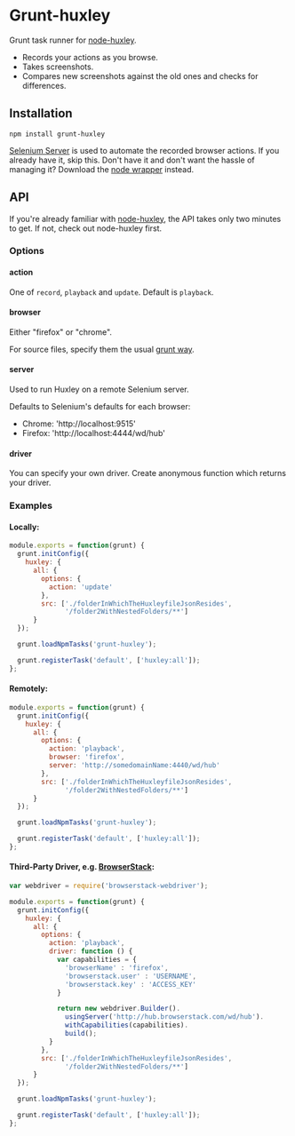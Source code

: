 # Grunt-huxley

Grunt task runner for [node-huxley](https://github.com/chenglou/node-huxley).

- Records your actions as you browse.
- Takes screenshots.
- Compares new screenshots against the old ones and checks for differences.

## Installation

```
npm install grunt-huxley
```

[Selenium Server](http://docs.seleniumhq.org/download/) is used to automate the recorded browser actions. If you already have it, skip this. Don't have it and don't want the hassle of managing it? Download the [node wrapper](https://github.com/eugeneware/selenium-server) instead.

## API

If you're already familiar with [node-huxley](https://github.com/chenglou/node-huxley), the API takes only two minutes to get. If not, check out node-huxley first.

### Options

#### action

One of `record`, `playback` and `update`. Default is `playback`.

#### browser
Either "firefox" or "chrome".

For source files, specify them the usual [grunt way](http://gruntjs.com/configuring-tasks#files).

#### server
Used to run Huxley on a remote Selenium server.

Defaults to Selenium's defaults for each browser:

  - Chrome: 'http://localhost:9515'
  - Firefox: 'http://localhost:4444/wd/hub'

#### driver
You can specify your own driver. Create anonymous function which returns your driver.

### Examples

#### Locally:

```js
module.exports = function(grunt) {
  grunt.initConfig({
    huxley: {
      all: {
        options: {
          action: 'update'
        },
        src: ['./folderInWhichTheHuxleyfileJsonResides',
              '/folder2WithNestedFolders/**']
      }
  });

  grunt.loadNpmTasks('grunt-huxley');

  grunt.registerTask('default', ['huxley:all']);
};
```

#### Remotely:

```js
module.exports = function(grunt) {
  grunt.initConfig({
    huxley: {
      all: {
        options: {
          action: 'playback',
          browser: 'firefox',
          server: 'http://somedomainName:4440/wd/hub'
        },
        src: ['./folderInWhichTheHuxleyfileJsonResides',
              '/folder2WithNestedFolders/**']
      }
  });

  grunt.loadNpmTasks('grunt-huxley');

  grunt.registerTask('default', ['huxley:all']);
};
```

#### Third-Party Driver, e.g. [BrowserStack](http://www.browserstack.com):

```js
var webdriver = require('browserstack-webdriver');

module.exports = function(grunt) {
  grunt.initConfig({
    huxley: {
      all: {
        options: {
          action: 'playback',
          driver: function () {
            var capabilities = {
              'browserName' : 'firefox',
              'browserstack.user' : 'USERNAME',
              'browserstack.key' : 'ACCESS_KEY'
            }

            return new webdriver.Builder().
              usingServer('http://hub.browserstack.com/wd/hub').
              withCapabilities(capabilities).
              build();
          }
        },
        src: ['./folderInWhichTheHuxleyfileJsonResides',
              '/folder2WithNestedFolders/**']
      }
  });

  grunt.loadNpmTasks('grunt-huxley');

  grunt.registerTask('default', ['huxley:all']);
};
```
